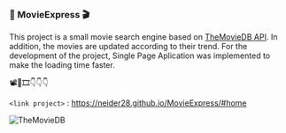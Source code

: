 ### 🎥 MovieExpress 🎬

This project is a small movie search engine based on [TheMovieDB API](https://www.themoviedb.org/ "TheMovieDB API"). In addition, the movies are updated according to their trend. For the development of the project, Single Page Aplication was implemented to make the loading time faster.

📽🍿🎞👇👇👇

`<link project>` : <https://neider28.github.io/MovieExpress/#home>

![TheMovieDB](https://pbs.twimg.com/profile_images/1243623122089041920/gVZIvphd_400x400.jpg "TheMovieDB")
